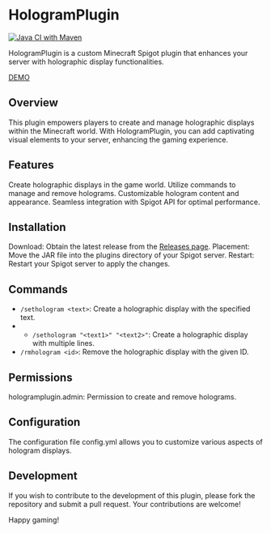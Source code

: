 # HologramPlugin
[![Java CI with Maven](https://github.com/di4m0nds/hologramplugin-mc/actions/workflows/maven.yml/badge.svg)](https://github.com/di4m0nds/hologramplugin-mc/actions/workflows/maven.yml)

HologramPlugin is a custom Minecraft Spigot plugin that enhances your server with holographic display functionalities.

[DEMO](https://www.youtube.com/watch?v=CPptjQ2Ornw)

## Overview

This plugin empowers players to create and manage holographic displays within the Minecraft world. With HologramPlugin, you can add captivating visual elements to your server, enhancing the gaming experience.

## Features

Create holographic displays in the game world.
Utilize commands to manage and remove holograms.
Customizable hologram content and appearance.
Seamless integration with Spigot API for optimal performance.

## Installation

Download: Obtain the latest release from the [Releases page](https://github.com/di4m0nds/hologramplugin-mc/releases).
Placement: Move the JAR file into the plugins directory of your Spigot server.
Restart: Restart your Spigot server to apply the changes.

## Commands

- `/sethologram <text>`: Create a holographic display with the specified text.
- - `/sethologram "<text1>" "<text2>"`: Create a holographic display with multiple lines.
- `/rmhologram <id>`: Remove the holographic display with the given ID.

## Permissions

hologramplugin.admin: Permission to create and remove holograms.

## Configuration

The configuration file config.yml allows you to customize various aspects of hologram displays.

## Development

If you wish to contribute to the development of this plugin, please fork the repository and submit a pull request. Your contributions are welcome!

Happy gaming!
